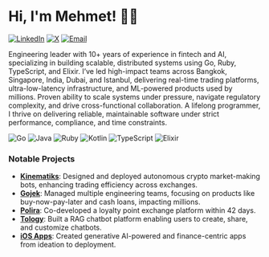 # Hi, I'm Mehmet! 🖖🏻

[![LinkedIn](https://img.shields.io/badge/LinkedIn-blue?style=flat&logo=linkedin&labelColor=blue)](https://www.linkedin.com/in/thisiscetin/)
[![X](https://img.shields.io/badge/X-black?style=flat&logo=x&labelColor=black)](https://x.com/thisiscetin)
[![Email](https://img.shields.io/badge/Email-cetin@kinematiks.com-blue)](mailto:cetin@kinematiks.com)

Engineering leader with 10+ years of experience in fintech and AI, specializing in building scalable, distributed systems using Go, Ruby, TypeScript, and Elixir. I’ve led high-impact teams across Bangkok, Singapore, India, Dubai, and Istanbul, delivering real-time trading platforms, ultra-low-latency infrastructure, and ML-powered products used by millions. Proven ability to scale systems under pressure, navigate regulatory complexity, and drive cross-functional collaboration. A lifelong programmer, I thrive on delivering reliable, maintainable software under strict performance, compliance, and time constraints.

![Go](https://img.shields.io/badge/Go-00ADD8?style=flat&logo=go&logoColor=white)
![Java](https://img.shields.io/badge/Java-007396?style=flat&logo=java&logoColor=white)
![Ruby](https://img.shields.io/badge/Ruby-CC342D?style=flat&logo=ruby&logoColor=white)
![Kotlin](https://img.shields.io/badge/Kotlin-0095D5?style=flat&logo=kotlin&logoColor=white)
![TypeScript](https://img.shields.io/badge/TypeScript-007ACC?style=flat&logo=typescript&logoColor=white)
![Elixir](https://img.shields.io/badge/Elixir-4B275F?style=flat&logo=elixir&logoColor=white)

### Notable Projects

- **[Kinematiks](https://kinematiks.com)**: Designed and deployed autonomous crypto market-making bots, enhancing trading efficiency across exchanges.
- **[Gojek](https://www.gojek.com/en-id)**: Managed multiple engineering teams, focusing on products like buy-now-pay-later and cash loans, impacting millions.
- **[Polira](https://polira.com)**: Co-developed a loyalty point exchange platform within 42 days.
- **[Tology](https://app.tology.ai/)**: Built a RAG chatbot platform enabling users to create, share, and customize chatbots.
- **[iOS Apps](https://sbp.sh/)**: Created generative AI-powered and finance-centric apps from ideation to deployment.
